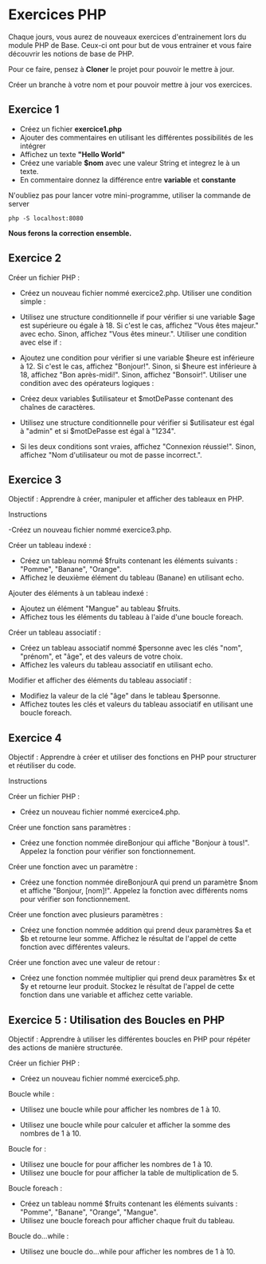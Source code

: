 # Exercices PHP

Chaque jours, vous aurez de nouveaux exercices d'entrainement lors du module PHP de Base. Ceux-ci ont pour but de vous entrainer et vous faire découvrir les notions de base de PHP.

Pour ce faire, pensez à **Cloner** le projet pour pouvoir le mettre à jour.

Créer un branche à votre nom et pour pouvoir mettre à jour vos exercices.

## Exercice 1

- Créez un fichier **exercice1.php**
- Ajouter des commentaires en utilisant les différentes possibilités de les intégrer
- Affichez un texte **"Hello World"**
- Créez une variable **$nom** avec une valeur String et integrez le à un texte.
- En commentaire donnez la différence entre **variable** et **constante**

N'oubliez pas pour lancer votre mini-programme, utiliser la commande de server 

```
php -S localhost:8080
````

**Nous ferons la correction ensemble.**

## Exercice 2

Créer un fichier PHP :

- Créez un nouveau fichier nommé exercice2.php.
Utiliser une condition simple :

- Utilisez une structure conditionnelle if pour vérifier si une variable $age est supérieure ou égale à 18.
Si c'est le cas, affichez "Vous êtes majeur." avec echo.
Sinon, affichez "Vous êtes mineur.".
Utiliser une condition avec else if :

- Ajoutez une condition pour vérifier si une variable $heure est inférieure à 12.
Si c'est le cas, affichez "Bonjour!".
Sinon, si $heure est inférieure à 18, affichez "Bon après-midi!".
Sinon, affichez "Bonsoir!".
Utiliser une condition avec des opérateurs logiques :

- Créez deux variables $utilisateur et $motDePasse contenant des chaînes de caractères.

- Utilisez une structure conditionnelle pour vérifier si $utilisateur est égal à "admin" et si $motDePasse est égal à "1234".
- Si les deux conditions sont vraies, affichez "Connexion réussie!".
Sinon, affichez "Nom d'utilisateur ou mot de passe incorrect.".

## Exercice 3 

Objectif : Apprendre à créer, manipuler et afficher des tableaux en PHP.

Instructions

-Créez un nouveau fichier nommé exercice3.php.

Créer un tableau indexé :

- Créez un tableau nommé $fruits contenant les éléments suivants : "Pomme", "Banane", "Orange".
- Affichez le deuxième élément du tableau (Banane) en utilisant echo.


Ajouter des éléments à un tableau indexé :

- Ajoutez un élément "Mangue" au tableau $fruits.
- Affichez tous les éléments du tableau à l'aide d'une boucle foreach.


Créer un tableau associatif :

- Créez un tableau associatif nommé $personne avec les clés "nom", "prénom", et "âge", et des valeurs de votre choix.
- Affichez les valeurs du tableau associatif en utilisant echo.

Modifier et afficher des éléments du tableau associatif :

- Modifiez la valeur de la clé "âge" dans le tableau $personne.
- Affichez toutes les clés et valeurs du tableau associatif en utilisant une boucle foreach.

## Exercice 4 

Objectif : Apprendre à créer et utiliser des fonctions en PHP pour structurer et réutiliser du code.

Instructions

Créer un fichier PHP :

- Créez un nouveau fichier nommé exercice4.php.

Créer une fonction sans paramètres :

- Créez une fonction nommée direBonjour qui affiche "Bonjour à tous!". Appelez la fonction pour vérifier son fonctionnement.

Créer une fonction avec un paramètre :

- Créez une fonction nommée direBonjourA qui prend un paramètre $nom et affiche "Bonjour, [nom]!". Appelez la fonction avec différents noms pour vérifier son fonctionnement.

Créer une fonction avec plusieurs paramètres :

- Créez une fonction nommée addition qui prend deux paramètres $a et $b et retourne leur somme.
Affichez le résultat de l'appel de cette fonction avec différentes valeurs.

Créer une fonction avec une valeur de retour :

- Créez une fonction nommée multiplier qui prend deux paramètres $x et $y et retourne leur produit.
Stockez le résultat de l'appel de cette fonction dans une variable et affichez cette variable.

## Exercice 5 : Utilisation des Boucles en PHP

Objectif : Apprendre à utiliser les différentes boucles en PHP pour répéter des actions de manière structurée.

Créer un fichier PHP :

- Créez un nouveau fichier nommé exercice5.php.

Boucle while :

- Utilisez une boucle while pour afficher les nombres de 1 à 10.

- Utilisez une boucle while pour calculer et afficher la somme des nombres de 1 à 10.

Boucle for :

- Utilisez une boucle for pour afficher les nombres de 1 à 10.
- Utilisez une boucle for pour afficher la table de multiplication de 5.

Boucle foreach :

- Créez un tableau nommé $fruits contenant les éléments suivants : "Pomme", "Banane", "Orange", "Mangue".
- Utilisez une boucle foreach pour afficher chaque fruit du tableau.

Boucle do...while :

- Utilisez une boucle do...while pour afficher les nombres de 1 à 10.